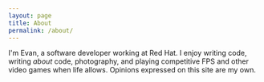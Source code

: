 ```yaml
---
layout: page
title: About
permalink: /about/
---
```


I'm Evan, a software developer working at Red Hat. I enjoy writing code, writing *about* code, photography, and playing competitive FPS and other video games when life allows. Opinions expressed on this site are my own.
